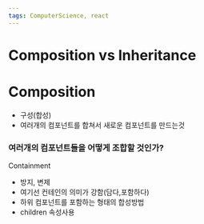 ```yaml
---
tags: ComputerScience, react
---
```

# Composition vs Inheritance


# Composition

- 구성(합성) 
- 여러개의 컴포넌트를 합쳐서 새로운 컴포넌트를 만드는것

### 여러개의 컴포넌트들을 어떻게 조합할 것인가?

Containment
- 방지, 변제
- 여기선 컨테인의 의미가 강함(담다,포함하다)
- 하위 컴포넌트를 포함하는 형태의 합성방법
- children 속성사용
